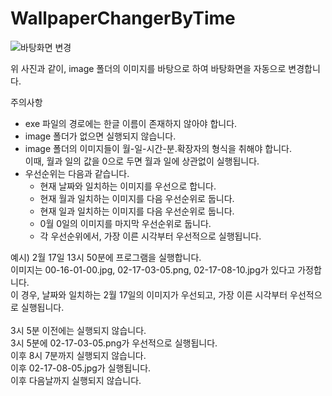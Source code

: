 # WallpaperChangerByTime

![바탕화면 변경](https://user-images.githubusercontent.com/62493933/213388329-d4bc354e-1ecf-4d87-9a3d-06327b3c3e69.gif)

위 사진과 같이, image 폴더의 이미지를 바탕으로 하여 바탕화면을 자동으로 변경합니다.

주의사항
- exe 파일의 경로에는 한글 이름이 존재하지 않아야 합니다.
- image 폴더가 없으면 실행되지 않습니다.
- image 폴더의 이미지들이 월-일-시간-분.확장자의 형식을 취해야 합니다. <br/>
  이때, 월과 일의 값을 0으로 두면 월과 일에 상관없이 실행됩니다.
- 우선순위는 다음과 같습니다.
  - 현재 날짜와 일치하는 이미지를 우선으로 합니다.
  - 현재 월과 일치하는 이미지를 다음 우선순위로 둡니다.
  - 현재 일과 일치하는 이미지를 다음 우선순위로 둡니다.
  - 0월 0일의 이미지를 마지막 우선순위로 둡니다.
  - 각 우선순위에서, 가장 이른 시각부터 우선적으로 실행됩니다.

예시) 2월 17일 13시 50분에 프로그램을 실행합니다. <br/>
이미지는 00-16-01-00.jpg, 02-17-03-05.png, 02-17-08-10.jpg가 있다고 가정합니다. <br/>
이 경우, 날짜와 일치하는 2월 17일의 이미지가 우선되고, 가장 이른 시각부터 우선적으로 실행됩니다. <br/><br/>
3시 5분 이전에는 실행되지 않습니다. <br/>
3시 5분에 02-17-03-05.png가 우선적으로 실행됩니다. <br/>
이후 8시 7분까지 실행되지 않습니다. <br/>
이후 02-17-08-05.jpg가 실행됩니다. <br/>
이후 다음날까지 실행되지 않습니다.
